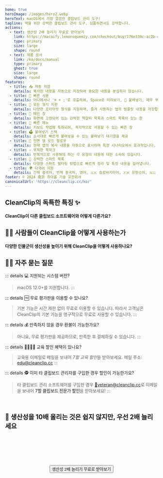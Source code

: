 ```yaml
---
home: true
heroImage: /images/hero2.webp
heroText: macOS에서 가장 깔끔한 클립보드 관리 도구!
tagline: 맥을 위한 강력한 클립보드 관리 도구, 심플하면서도 강력합니다.
actions:
  - text: 생산성 2배 늘리기 무료로 받아보기
    link: https://macaify.lemonsqueezy.com/checkout/buy/176e339c-ac2b-40d7-b253-c10b3dfdb929
    type: primary
    size: large
    shape: round
  - text: 제품 문서
    link: /ko/docs/manual
    type: primary
    ghost: true
    size: large
    shape: round
features:
  - title: 📥 자동 저장
    details: 복사한 내용을 자동으로 저장하여 중요한 내용을 분실하지 않습니다.
  - title: 🚀 빠른 사용
    details: 어디에서나 '⌘ + ;'로 호출하여, Space로 미리보기, 🔢 붙여넣기, 매우 부드럽습니다.
  - title: 🌈 모든 형식 지원
    details: 다양한 프라이빗 형식을 지원하며, 즐겨 사용하는 앱의 템플릿 내용을 저장합니다.
  - title: 📌 메인 창
    details: 화면에 고정되어 있는 강력한 책갈피 목록과 스마트 목록이 있는 창
  - title: 🧲 빠른 메뉴
    details: 키보드 작업에 특화되어, 즉각적으로 사용할 수 있는 빠른 창
  - title: 🗳️ 붙여넣기 스택
    details: 순서대로 빠르게 붙여넣을 수 있는 붙여넣기 대기열을 제공
  - title: 🧲 전면 앱 모드 팔로우
    details: 현재 앱의 복사 내용을 자동으로 표시하여 특정 시나리오에서 효과적입니다.
  - title: ♾️ 무제한 북마크
    details: 반복적으로 사용해야 하는 각 유형의 내용에 대한 소속이 있습니다.
  - title: 🧠 강력한 스마트 목록
    details: 다양한 스마트 필터링 방법으로 빠르게 정리 및 특정 내용을 걸러냅니다.
  - title: 🌍 다국어 지원
    details: 간체 중국어, 번체 중국어, 영어, 🇸🇰 슬로바키아어, 🇫🇷 프랑스어, 🇳🇱 네덜란드어 <a href="/ko/discounts">번역 도와주기</a>
footer: © 2024 南京 최아름 기술 유한회사
canonicalUrl: 'https://cleanclip.cc/ko/'
---
```


<div class="segments">
  <TabFeatures-MainWindow class="tabfeatures"/>
  <TabFeatures-QuickMenu class="tabfeatures"/>
  <TabFeatures-PasteStack class="tabfeatures"/>

  <div class="usp">

  ## CleanClip의 독특한 특징 ✨
  #### CleanClip이 다른 클립보드 소프트웨어와 어떻게 다른가요?

  <usp-Usp/>

  </div>
  
  <div class="usecase">

  ## 👩‍💻 사람들이 CleanClip을 어떻게 사용하는가
  #### 다양한 인물군이 생산성을 높이기 위해 CleanClip을 어떻게 사용하나요?

  <usecase-UseCases/>

  </div>


  <div class="faq">
  <div>

  ## 🙋🏻 자주 묻는 질문

::: details 💻 지원되는 시스템 버전?
> macOS 12.0+를 지원합니다.
:::

::: details 🆓 무료 평가판을 이용할 수 있나요?
> 기본 기능은 시간 제한 없이 무료로 이용할 수 있습니다. 따라서 고객님은 CleanClip의 기본 기능을 영구적으로 무료로 사용할 수 있습니다.
:::

::: details 💰 만족하지 않을 경우 환불이 가능한가요?
> 아니요, 무료 평가판을 제공하므로, 만족한 후 결제하실 수 있습니다.
:::

::: details 👩‍🎓🧑‍🎓 교육 할인 혜택이 있나요?
  > 교육용 이메일로 메일을 보내어 *7할 교육 할인*을 받아보세요. 메일 주소: <a href="MAILTO:EDU@CLEANCLIP.CC?SUBJECT=%5BEDU%20DISCOUNT%5D%20REQUESTING%20DISCOUNT%20CODE%20FOR%2030%25%20OFF%20CLEANCLIP%20LICENSE&BODY=REQUESTING%20DISCOUNT%20CODE%20FOR%2030%25%20OFF%20CLEANCLIP%20LICENSE">edu@cleanclip.cc</a>
:::

::: details 🕵️ 이미 타 클립보드 관리자를 구입한 경우 할인이 가능한가요?
  > 타 클립보드 관리 소프트웨어를 구입한 경우 <a href="mailto:veteran@cleanclip.cc?subject=%5Bveteran%20discount%5D%20Requesting%20Discount%20Code%20for%2030%25%20Off%20CleanClip%20License&body=Hello%20CleanClips%2C%0A%0AI%20have%20previously%20purchased%20other%20clipboard%20management%20software%20and%20I%20am%20requesting%20a%2030%25%20discount%20on%20the%20CleanClip%20License.%0A%0AThe%20link%20to%20the%20one%20I%20used%3A%20%5Blink%5D%0A%0AHere%20is%20the%20purchase%20receipt%3A%20%5BScreenshots%5D">📮veteran@cleanclip.cc</a>로 이메일을 보내어 **7할 클립보드 전문가 할인**을 받아보세요!
:::
  </div>
  </div>

  <div class="encourage">
  </br>

  ## 🚀 생산성을 10배 올리는 것은 쉽지 않지만, 우선 2배 늘리세요

  </br>
  </br>

  <div style="display: flex; justify-content: center;">
    <div style="text-align: center">
      <button type="button" class="ant-btn ant-btn-primary ant-btn-round ant-btn-lg" style="margin-top: 64px">
        <!-- <a href="https://macaify.lemonsqueezy.com/checkout/buy/69bd0056-9182-4030-9aaf-bd0604db751b?embed=1&media=0&logo=0&desc=0&discount=0&enabled=114543" class="lemonsqueezy-button"> -->
        <a :href="$site.themeConfig.freeTrailUrl">
                      생산성 2배 늘리기 무료로 받아보기
        </a>
      </button>
    </div>
  </div>

  </br>
  </br>
  </br>
  </div>

</div>

<NewFooter/>
